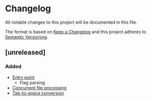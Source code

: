 # Changelog

All notable changes to this project will be documented in this file.

The format is based on [Keep a Changelog](https://keepachangelog.com/)
and this project adheres to [Semantic Versioning](https://semver.org/).

## [unreleased]

### Added

- [Entry point](./main.go)
  - Flag parsing
- [Concurrent file processing](./fileprocessing.go)
- [Tab-to-space conversion](./tabconverter/tabconverter.go)
